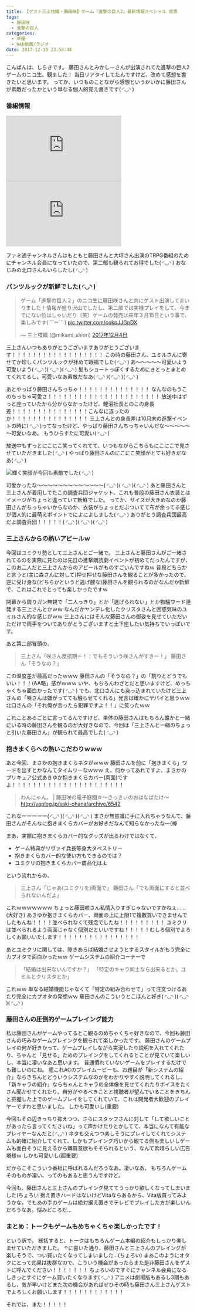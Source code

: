 ```yaml
---
title: 【ゲスト三上枝織・藤田咲】ゲーム『進撃の巨人2』最新情報スペシャル 感想
tags:
  - 藤田咲
  - 進撃の巨人
categories:
  - 声優
  - Web動画/ラジオ
date: 2017-12-10 23:58:44
---
```


こんばんは、しらきです。
藤田さんとみかしーさんが出演されてた進撃の巨人2ゲームのニコ生、観ました！
当日リアタイしてたんですけど、改めて感想を書きたいと思います。
ってか、いつものことながら感想というかいかに藤田さんが素敵だったかという単なる個人的覚え書きです( ◜◡◝ )
<!-- more -->
### 番組情報

<iframe width="312" height="176" src="http://live.nicovideo.jp/embed/lv309041143" scrolling="no" style="border:solid 1px #d0d0d0; background-color: #f6f6f6;" frameborder="0"><a href="http://live.nicovideo.jp/watch/lv309041143">【ゲスト三上枝織・藤田咲】ゲーム『進撃の巨人2』最新情報スペシャル【第1部】</a></iframe>

<iframe width="312" height="176" src="http://live.nicovideo.jp/embed/lv309068406" scrolling="no" style="border:solid 1px #d0d0d0; background-color: #f6f6f6;" frameborder="0"><a href="http://live.nicovideo.jp/watch/lv309068406">【ゲスト三上枝織・藤田咲】ゲーム『進撃の巨人2』最新情報スペシャル【第2部】</a></iframe>

ファミ通チャンネルさんはもともと藤田さんと大坪さん出演のTRPG番組のためにチャンネル会員になっていたので、第二部も観られてお得でした( ◜◡◝ )
おなじみの北口さんもいらしたし( ◜◡◝ )

### パンツルックが新鮮でした( ◜◡◝ )

<blockquote class="twitter-tweet" data-lang="ja"><p lang="ja" dir="ltr">ゲーム「進撃の巨人２」のニコ生に藤田咲さんと共にゲスト出演してまいりました！情報が盛り沢山でしたし、第二部では実機プレイをして、今までにない位はしゃいだり（笑）ゲームの発売は来年３月15日という事で、楽しみです( ˶´⚰︎`˵ ) <a href="https://t.co/cokpJJGpDX">pic.twitter.com/cokpJJGpDX</a></p>&mdash; 三上枝織 (@mikami_shiori) <a href="https://twitter.com/mikami_shiori/status/937683057934417921?ref_src=twsrc%5Etfw">2017年12月4日</a></blockquote>
<script async src="https://platform.twitter.com/widgets.js" charset="utf-8"></script>

三上さんいつもありがとうございますありがとうございます！！！！！！！！！！！！！！！！！！
この時の藤田さん、ユミルさんに寄せてか珍しくパンツルックが拝めて眼福でした( ◜◡◝ )
あ～～～～～可愛いよう可愛いよう( ◜◡◝ )( ◜◡◝ )( ◜◡◝ )
髪もショートっぽくするためにきとっとまとめてくれてるし。可愛いなあ素敵だなあ( ◜◡◝ )( ◜◡◝ )( ◜◡◝ )

あとやっぱり藤田さんちっちゃ！！！！！！！！！！！！！！
なんなのもうこのちっちゃ可愛さ！！！！！！！！！！！！！！！！！！！！！！
放送中はずっと座っていたから分からなかったけど、鯉沼社長とのこの身長差！！！！！！！！！！！！！！！こんなに違ったのか！！！！！！！！！！！！！！！
三上さんとの身長差は10月末の進撃イベントの時に( ◜◡◝ )ってなったけど、やっぱり藤田さんちっちゃいんだな～～～～～～可愛いなあ。
もうひらすたに可愛い( ◜◡◝ )

放送中もずっとにこにこ笑ってくれてて、いつもながらこちらもにこにこで見させていただきました( ◜◡◝ )
やっぱり藤田さんのにこにこ笑顔がとても好きだなあ( ◜◡◝ )

![輝く笑顔が今回も素敵でした( ◜◡◝ )](/sblog/img/20171204_shingeki_01.jpg)

可愛かったな～～～～～～～～～～～～～( ◜◡◝ )( ◜◡◝ )( ◜◡◝ )
あと藤田さんと三上さんが着用してたこの調査兵団ジャケット、これも普段の藤田さん衣装とはイメージがちょっと違っていて新鮮でした。
ってか、サイズが大きめなのか藤田さんがちっちゃいからなのか、衣装がちょっとだぶついてて布が余ってる感じが個人的に最萌えポイントでによによしました( ◜◡◝ )
ありがとう調査兵団最高だよ調査兵団！！！！！( ◜◡◝ )( ◜◡◝ )( ◜◡◝ )

### 三上さんからの熱いアピールｗ

今回はユミクリ勢として三上さんとご一緒で。
三上さんと藤田さんがご一緒されてるのを実際に見たのは先日の進撃朗読劇イベントが初めてだったんですが、このお二人だと三上さんからのアピールがものすごいんですねｗ
普段どちらかと言うと(主に森さんに対して)押せ押せな藤田さんを観ることが多かったので、逆に受け身な(どちらかというと逃げ腰な)藤田さんを観られるのがなんだか新鮮で、これはこれでとっても楽しかったですｗ

開幕から周りガン無視で「二人っきり」とか「逃げられない」とか物騒ワード連発する三上さんとかｗｗ
なんだかヤンデレ化したクリスタさんと困惑気味のユミルさん的な感じがｗｗ
三上さんにはそんな藤田さんの御姿を見せていただいただけで両手をついてありがとうございますと土下座したい気持ちでいっぱいです。

あと第二部冒頭の、

> 三上さん「咲さん反抗期ー！！でもそういう咲さんがすきー！」
> 藤田さん「そうなの？」

この温度差が最高だったｗｗｗ
藤田さんの「そうなの？」の「割りとどうでもいい！！！(AA略」感がｗｗｗ
いや、もちろんわざとだと思いますけど、めっちゃくちゃ面白かったです( ◜◡◝ )
でも、北口さんにも突っ込まれていたけど三上さんの「咲さんは嫌がってても触らせてくれる」発言は確かにヤバイと思うｗｗ
北口さんの「それ俺が言ったら犯罪ですよ！！」に笑ったｗｗ

これことあるごとに言ってるんですけど、単体の藤田さんはもちろん誰かと一緒にいる時の藤田さんを観るのが大好きなので、今回は「三上さんと一緒のちょっと引いた藤田さん」が観られて最高でした( ◜◡◝ )

### 抱きまくらへの熱いこだわりｗｗｗ

あと今回、まさかの抱きまくらネタがｗｗｗ
藤田さんを前に「抱きまくら」ワードを出すとかなんてタイムリーなｗｗｗ
え、何かってあれですよ、まさかのプリキュア公式あきゆか抱きまくらカバー(両面)ですよ！！！！！！！！！！！！！！！！！！！！！！

> わんにゃん。 | 藤田咲の電子庭園☆～さっきぃのおはなばたけ～
> http://yaplog.jp/saki-ohana/archive/6542

これなーーーーー( ◜◡◝ )( ◜◡◝ )( ◜◡◝ )
まさか無意識に手に入れちゃうなんて、藤田さんがそんなに抱きまくらカバーがお好きだなんて知らなかったな―(棒

まあ、実際に抱きまくらカバー的なグッズが出るわけではなくて、

* ゲーム特典がリヴァイ兵長等身大タペストリー
* 抱きまくらカバー的な使い方もできるのでは？
* ユミクリの抱きまくらカバー商品化はよ

という流れからの、

> 三上さん「じゃあ(ユミクリを)両面で」
> 藤田さん「でも両面にすると並べられないんだよ」

これｗｗｗｗｗｗｗ
ちょっと藤田咲さん私情入りすぎじゃないですかねぇ……(大好き)
あきゆか抱きまくらカバー、両面の上に上限1で複数買いできませんでしたもんね！！！！並べられなくて残念でしたね！！！！！！！！！
ユミクリは並べられるよう両面じゃなく個別だといいですね！！！！！むしろ個別でよろしくお願いいたします！！！！！！！！！！！！！！！！

あとユミクリに関しては、隙きあらば結婚させようとするスタイルがもう完全にカプオタで面白かったｗｗ
ゲームシステムの紹介コーナーで

> 「結婚は出来ないんですか？」
> 「特定のキャラ同士なら出来るとか。ユミルとクリスタとか」

これｗｗ
単なる結婚機能じゃなくて「特定の組み合わせで」って注文つけるあたり完全にカプオタの発想ｗｗ
藤田さんのこういうとこほんと好き( ◜◡◝ )( ◜◡◝ )( ◜◡◝ )

### 藤田さんの圧倒的ゲームプレイング能力

私は藤田さんがゲームやってるとこ観るのめちゃくちゃ好きなので、今回も藤田さんの巧みなゲームプレイングを観られて楽しかったです。
藤田さんのゲームプレイの何が好きかって、ゲームプレイしながら実況したり説明を入れてくれたり、ちゃんと「見せる」ためのプレイングをしてくれるとことが見ていて楽しいし、本当に凄いなあと思います。
普通慣れていないゲームをプレイするだけでも難しいのにね。
艦これACのプレイムービーも、お題目が「新システムの紹介」ならきちんとどういうシステムなのかをわかりやすく説明してくれるし、「新キャラの紹介」ならちゃんとキャラの全体像を見せてくれたりボイスをたくさん聞かせてくれたり、自分がやるべきことと視聴者が望んでいることをきちんと把握した上でのゲームプレイをしてくれていて、これは開発者大歓迎のプレイヤーですわと思いました。
しかも可愛いし(重要)

今回もその辺きっちり抑えつつ、さらにスタッフさんに対して「して欲しいことがあったら言ってくださいね」って声かけたりとかしてて、本当になんて有能なプレイヤーなんだと( ◜◡◝ )
ネタも交えつつ楽しそうにプレイしてくれてシステムも的確に紹介してくれて、しかもプレイング巧いから観てる側も楽しいしゲームも面白そうに見えるから購買意欲もそそられるという、なんて素晴らしい広告塔様ｗ
しかも可愛いし(超重要)

だからこそこういう番組に呼ばれるんだろうなあ。凄いなあ。
もちろんゲームそのものが凄い、ってのもあると思うんですけど。

今回も、藤田さんと三上さんのプレイング見ててうっかり欲しくなってしまいました(ちょろい
据え置きハードはないけどVitaならあるから、Vita版買ってみようかな。でもあの手のゲームは絶対据え置きでテレビでプレイした方が楽しいんだろうなあ。悩みどころだ…

### まとめ：トークもゲームもめちゃくちゃ楽しかったです！

という訳で。
総括すると、トークはもちろんゲーム本編の紹介もしっかり楽しませていただきました。
↑に書いた通り、藤田さんと三上さんのプレイングが楽しそうで、つい買いたくなってしまいました…(ちょろい)
まあこのようにオタクにとって効果は抜群なので、こういう機会があったらまた是非藤田さんをゲストに呼んでください！！！！！！！
ちょろいのですぐにチャンネル会員になるしきっとすぐにゲーム買いたくなります( ◜◡◝ )
アニメは劇場版もあるし3期もあるし、気が早いけどまた次の機会があればぜひその時も藤田さん三上さんゲストでよろしくお願いします！！！！！！！！！！！！

それでは、また！！！！！
